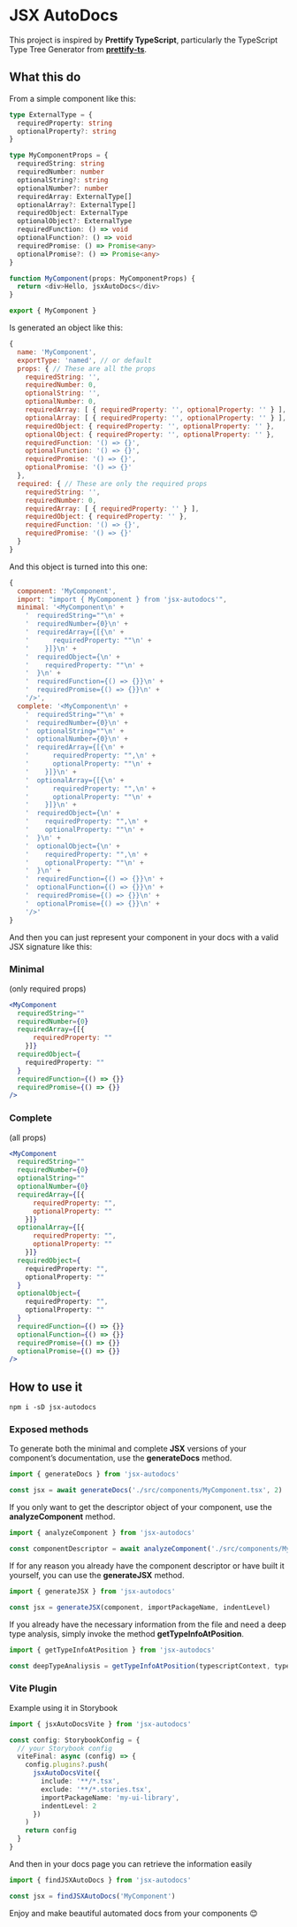 # JSX AutoDocs

This project is inspired by **Prettify TypeScript**, particularly the TypeScript Type Tree Generator from [**prettify-ts**](https://github.com/mylesmmurphy/prettify-ts).

## What this do
From a simple component like this:
```typescript
type ExternalType = {
  requiredProperty: string
  optionalProperty?: string
}

type MyComponentProps = {
  requiredString: string
  requiredNumber: number
  optionalString?: string
  optionalNumber?: number
  requiredArray: ExternalType[]
  optionalArray?: ExternalType[]
  requiredObject: ExternalType
  optionalObject?: ExternalType
  requiredFunction: () => void
  optionalFunction?: () => void
  requiredPromise: () => Promise<any>
  optionalPromise?: () => Promise<any>
}

function MyComponent(props: MyComponentProps) {
  return <div>Hello, jsxAutoDocs</div>
}

export { MyComponent }
```

Is generated an object like this:
```javascript
{
  name: 'MyComponent',
  exportType: 'named', // or default
  props: { // These are all the props
    requiredString: '',
    requiredNumber: 0,
    optionalString: '',
    optionalNumber: 0,
    requiredArray: [ { requiredProperty: '', optionalProperty: '' } ],
    optionalArray: [ { requiredProperty: '', optionalProperty: '' } ],
    requiredObject: { requiredProperty: '', optionalProperty: '' },
    optionalObject: { requiredProperty: '', optionalProperty: '' },
    requiredFunction: '() => {}',
    optionalFunction: '() => {}',
    requiredPromise: '() => {}',
    optionalPromise: '() => {}'
  },
  required: { // These are only the required props
    requiredString: '',
    requiredNumber: 0,
    requiredArray: [ { requiredProperty: '' } ],
    requiredObject: { requiredProperty: '' },
    requiredFunction: '() => {}',
    requiredPromise: '() => {}'
  }
}
```

And this object is turned into this one:
```javascript
{
  component: 'MyComponent',
  import: "import { MyComponent } from 'jsx-autodocs'",
  minimal: '<MyComponent\n' +
    '  requiredString=""\n' +
    '  requiredNumber={0}\n' +
    '  requiredArray={[{\n' +
    '      requiredProperty: ""\n' +
    '    }]}\n' +
    '  requiredObject={\n' +
    '    requiredProperty: ""\n' +
    '  }\n' +
    '  requiredFunction={() => {}}\n' +
    '  requiredPromise={() => {}}\n' +
    '/>',
  complete: '<MyComponent\n' +
    '  requiredString=""\n' +
    '  requiredNumber={0}\n' +
    '  optionalString=""\n' +
    '  optionalNumber={0}\n' +
    '  requiredArray={[{\n' +
    '      requiredProperty: "",\n' +
    '      optionalProperty: ""\n' +
    '    }]}\n' +
    '  optionalArray={[{\n' +
    '      requiredProperty: "",\n' +
    '      optionalProperty: ""\n' +
    '    }]}\n' +
    '  requiredObject={\n' +
    '    requiredProperty: "",\n' +
    '    optionalProperty: ""\n' +
    '  }\n' +
    '  optionalObject={\n' +
    '    requiredProperty: "",\n' +
    '    optionalProperty: ""\n' +
    '  }\n' +
    '  requiredFunction={() => {}}\n' +
    '  optionalFunction={() => {}}\n' +
    '  requiredPromise={() => {}}\n' +
    '  optionalPromise={() => {}}\n' +
    '/>'
}
```

And then you can just represent your component in your docs with a valid JSX signature like this:

### Minimal
(only required props)
```jsx
<MyComponent
  requiredString=""
  requiredNumber={0}
  requiredArray={[{
      requiredProperty: ""
    }]}
  requiredObject={
    requiredProperty: ""
  }
  requiredFunction={() => {}}
  requiredPromise={() => {}}
/>
```

### Complete
(all props)
```jsx
<MyComponent
  requiredString=""
  requiredNumber={0}
  optionalString=""
  optionalNumber={0}
  requiredArray={[{
      requiredProperty: "",
      optionalProperty: ""
    }]}
  optionalArray={[{
      requiredProperty: "",
      optionalProperty: ""
    }]}
  requiredObject={
    requiredProperty: "",
    optionalProperty: ""
  }
  optionalObject={
    requiredProperty: "",
    optionalProperty: ""
  }
  requiredFunction={() => {}}
  optionalFunction={() => {}}
  requiredPromise={() => {}}
  optionalPromise={() => {}}
/>
```

## How to use it
```shell
npm i -sD jsx-autodocs
```

### Exposed methods
To generate both the minimal and complete **JSX** versions of your component’s documentation, use the **generateDocs** method.
```typescript
import { generateDocs } from 'jsx-autodocs'

const jsx = await generateDocs('./src/components/MyComponent.tsx', 2)
```

If you only want to get the descriptor object of your component, use the **analyzeComponent** method.
```typescript
import { analyzeComponent } from 'jsx-autodocs'

const componentDescriptor = await analyzeComponent('./src/components/MyComponent.tsx')
```

If for any reason you already have the component descriptor or have built it yourself, you can use the **generateJSX** method.
```typescript
import { generateJSX } from 'jsx-autodocs'

const jsx = generateJSX(component, importPackageName, indentLevel)
```

If you already have the necessary information from the file and need a deep type analysis, simply invoke the method **getTypeInfoAtPosition**.
```typescript
import { getTypeInfoAtPosition } from 'jsx-autodocs'

const deepTypeAnaliysis = getTypeInfoAtPosition(typescriptContext, typeChecker, sourceFile, position, options)
```

### Vite Plugin
Example using it in Storybook
```typescript
import { jsxAutoDocsVite } from 'jsx-autodocs'

const config: StorybookConfig = {
  // your Storybook config
  viteFinal: async (config) => {
    config.plugins?.push(
      jsxAutoDocsVite({
        include: '**/*.tsx',
        exclude: '**/*.stories.tsx',
        importPackageName: 'my-ui-library',
        indentLevel: 2
      })
    )
    return config
  }
}
```

And then in your docs page you can retrieve the information easily
```typescript
import { findJSXAutoDocs } from 'jsx-autodocs'

const jsx = findJSXAutoDocs('MyComponent')
```

Enjoy and make beautiful automated docs from your components 😊